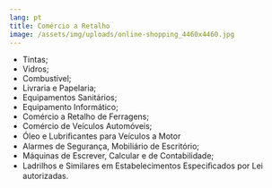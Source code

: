```yaml
---
lang: pt
title: Comércio a Retalho
image: /assets/img/uploads/online-shopping_4460x4460.jpg
---
```

* Tintas;
* Vidros;
* Combustível;
* Livraria  e  Papelaria;
* Equipamentos Sanitários;
* Equipamento  Informático;
* Comércio a Retalho de Ferragens;
* Comércio  de  Veículos Automóveis;
* Óleo e Lubriﬁcantes para Veículos a Motor
* Alarmes de Segurança, Mobiliário de Escritório;
* Máquinas de Escrever, Calcular e de Contabilidade;
* Ladrilhos e Similares em Estabelecimentos Especiﬁcados por Lei autorizadas.
